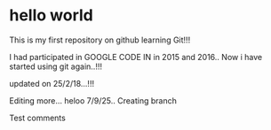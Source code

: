 # hello world
This is my first repository on github
learning Git!!!

I had participated in GOOGLE CODE IN in 2015  and 2016..
Now i have started using git again..!!!

updated on 25/2/18...!!!

Editing more...
heloo 7/9/25.. Creating branch

Test comments
